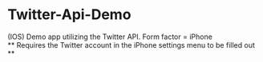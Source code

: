Twitter-Api-Demo
================

(IOS) Demo app utilizing the Twitter API. Form factor = iPhone <br>
** Requires the Twitter account in the iPhone settings menu to be filled out **
